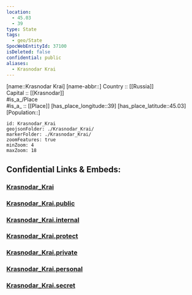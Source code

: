 ```yaml
---
location:
  - 45.03
  - 39
type: State
tags:
  - geo/State
SpocWebEntityId: 37100
isDeleted: false
confidential: public
aliases:
  - Krasnodar Krai
---
```

[name::Krasnodar Krai] 
[name-abbr::] 
Country :: [[Russia]]  
Capital :: [[Krasnodar]]  
#is_a_/Place  
#is_a_ :: [[Place]] 
[has_place_longitude::39] 
[has_place_latitude::45.03] 
[Population::] 



```leaflet
id: Krasnodar_Krai
geojsonFolder: ./Krasnodar_Krai/
markerFolder: ./Krasnodar_Krai/
zoomFeatures: true 
minZoom: 4 
maxZoom: 18
```


## Confidential Links & Embeds: 

### [Krasnodar_Krai](/_Standards/Earth/Continent/Europe/Europe~East/Russia/Russia~South/Krasnodar_Krai.md) 

### [Krasnodar_Krai.public](/_public/Earth/Continent/Europe/Europe~East/Russia/Russia~South/Krasnodar_Krai.public.md) 

### [Krasnodar_Krai.internal](/_internal/Earth/Continent/Europe/Europe~East/Russia/Russia~South/Krasnodar_Krai.internal.md) 

### [Krasnodar_Krai.protect](/_protect/Earth/Continent/Europe/Europe~East/Russia/Russia~South/Krasnodar_Krai.protect.md) 

### [Krasnodar_Krai.private](/_private/Earth/Continent/Europe/Europe~East/Russia/Russia~South/Krasnodar_Krai.private.md) 

### [Krasnodar_Krai.personal](/_personal/Earth/Continent/Europe/Europe~East/Russia/Russia~South/Krasnodar_Krai.personal.md) 

### [Krasnodar_Krai.secret](/_secret/Earth/Continent/Europe/Europe~East/Russia/Russia~South/Krasnodar_Krai.secret.md)

